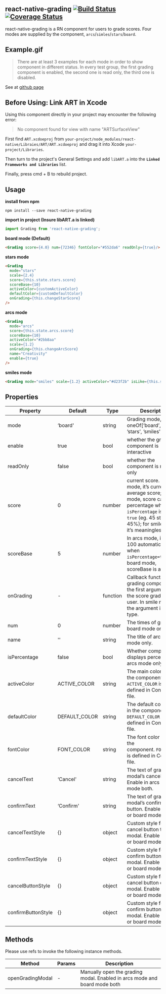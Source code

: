 ## react-native-grading [![Build Status](https://travis-ci.org/Tinysymphony/react-native-grading.svg?branch=master)](https://travis-ci.org/Tinysymphony/react-native-grading) [![Coverage Status](https://coveralls.io/repos/github/Tinysymphony/react-native-grading/badge.svg?branch=master)](https://coveralls.io/github/Tinysymphony/react-native-grading?branch=master)

react-native-grading is a RN component for users to grade scores. Four modes are supplied by the component, `arcs`/`simles`/`stars`/`board`.

## Example.gif

>  There are at least 3 examples for each mode in order to show component in different status. In every test group, the first grading component is enabled, the second one is read only, the third one is disabled.

See at [github page](https://github.com/Tinysymphony/react-native-grading#readme)


## Before Using: Link ART in Xcode
Using this component directly in your project may encounter the following error:
> No component found for view with name "ARTSurfaceView"

First find `ART.xcdoeproj` from `your-project/node_modules/react-native/Libraies/ART/ART.xcdoeproj` and drag it into Xcode `your-project/Libraries`.

Then turn to the project's General Settings and add `libART.a` into the **`Linked Frameworks and Libraries`** list.

Finally, press cmd + B to rebuild project.


## Usage

**install from npm**

```shell
npm install --save react-native-grading
```

**import in project (Insure libART.a is linked)**

```js
import Grading from 'react-native-grading';
```

**board mode (Default)**

```html
<Grading score={4.0} num={72346} fontColor="#552da6" readOnly={true}/>
```

**stars mode**

```html
<Grading
  mode="stars"
  scale={2.4}
  score={this.state.stars.score}
  scoreBase={10}
  activeColor={customActiveColor}
  defaultColor={customDefaultColor}
  onGrading={this.changeStarScore}
/>
```

**arcs mode**

```html
<Grading
  mode="arcs"
  score={this.state.arcs.score}
  scoreBase={10}
  activeColor="#2bb8aa"
  scale={1.2}
  onGrading={this.changeArcScore}
  name="Creativity"
  enable={true}
/>
```

**smiles mode**

```html
<Grading mode="smiles" scale={1.2} activeColor="#d23f2b" isLike={this.state.simles.isLike} readOnly={true}/>
```


## Properties


| Property | Default | Type | Description |
| --- | --- | --- | --- |
| mode | ‘board' | string | Grading mode, oneOf[‘board’, ‘arcs’, ’stars’, ’smiles'] |
| enable | true | bool | whether the grading component is interactive |
| readOnly | false | bool | whether the component is read only |
| score | 0 | number | current score. In board mode, it’s current average score; In arcs mode, score can be a percentage when `isPercentage` is set `true` (eg. 45 stands for 45%); for smiles mode, it’s meaningless. |
| scoreBase | 5 | number | In arcs mode, it’s set 100 automatically when `isPercentage=true`; In board mode, scoreBase is always 5. |
| onGrading | - | function | Callback function of grading component, the first argument is the score graded by user. In smile mode, the argument is     bool type.  |
| num | 0 | number | The times of grading, board mode only. |
| name | '' | string | The title of arc, arcs mode only. |
| isPercentage | false | bool | Whether component displays percentage, arcs mode only. |
| activeColor | ACTIVE_COLOR | string | The main color used in the component, `ACTIVE_COLOR` is defined in Constants file. |
| defaultColor | DEFAULT_COLOR | string | The default color used in the component, `DEFAULT_COLOR` is defined in Constants file. |
| fontColor | FONT_COLOR | string | The font color used in the component. `FONT_COLOR` is defined in Constants file. |
| cancelText | ‘Cancel' | string | The text of grading modal’s cancel button. Enable in arcs or board mode both. |
| confirmText | ‘Confirm' | string | The text of grading modal’s confirm button. Enable in arcs or board mode both. |
| cancelTextStyle | {} | object | Custom style for cancel button text of modal. Enable in arcs or board mode both. |
| confirmTextStyle | {} | object | Custom style for confirm button text of modal. Enable in arcs or board mode both. |
| cancelButtonStyle | {} | object | Custom style for cancel button of modal. Enable in arcs or board mode both. |
| confirmButtonStyle | {} | object | Custom style for confirm button text of modal. Enable in arcs or board mode both. |

## Methods

Please use refs to invoke the following instance methods.

| Method | Params | Description |
| --- | --- | --- |
| openGradingModal | - | Manually open the grading modal. Enabled in arcs mode and board mode both |
